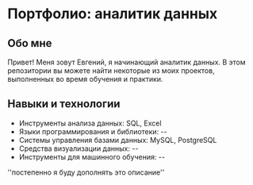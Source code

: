 # Портфолио: аналитик данных

## Обо мне

Привет! Меня зовут Евгений, я начинающий аналитик данных. В этом репозитории вы можете найти некоторые из моих проектов, выполненных во время обучения и практики. 

## Навыки и технологии

- Инструменты анализа данных: SQL, Excel
- Языки программирования и библиотеки: --
- Системы управления базами данных: MySQL, PostgreSQL
- Средства визуализации данных: --
- Инструменты для машинного обучения: --


''постепенно я буду дополнять это описание''
